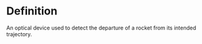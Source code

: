 # Definition

An optical device used to detect the departure of a rocket from its
intended trajectory.
